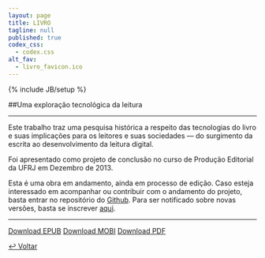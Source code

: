```yaml
---
layout: page
title: LIVRO
tagline: null
published: true
codex_css: 
  - codex.css
alt_fav: 
  - livro_favicon.ico
---
```


{% include JB/setup %}

##Uma exploração tecnológica da leitura

---

Este trabalho traz uma pesquisa histórica a respeito das tecnologias do livro e suas implicações para os leitores e suas sociedades — do surgimento da escrita ao desenvolvimento da leitura digital. 

Foi apresentado como projeto de conclusão no curso de Produção Editorial da UFRJ em Dezembro de 2013.

Esta é uma obra em andamento, ainda em processo de edição. Caso esteja interessado em acompanhar ou contribuir com o andamento do projeto, basta entrar no repositório do [Github](https://github.com/dfosco/LIVRO). Para ser notificado sobre novas versões, basta se inscrever [aqui](http://eepurl.com/NisaH "Notification Sign-up").

---

[Download EPUB](http://cl.ly/UhXv)
[Download MOBI](http://cl.ly/UhPg)
[Download PDF](http://cl.ly/UY5V)


[&#8617; Voltar](../ "Back")